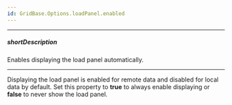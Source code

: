 ```yaml
---
id: GridBase.Options.loadPanel.enabled
---
```

---
##### shortDescription
Enables displaying the load panel automatically.

---
Displaying the load panel is enabled for remote data and disabled for local data by default. Set this property to **true** to always enable displaying or **false** to never show the load panel.